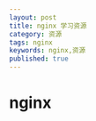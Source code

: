 ```yaml
---
layout: post
title: nginx 学习资源
category: 资源
tags: nginx
keywords: nginx,资源
published: true
---
```


# nginx

